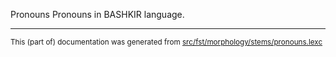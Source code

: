 Pronouns
Pronouns in BASHKIR language.

* * *

<small>This (part of) documentation was generated from [src/fst/morphology/stems/pronouns.lexc](https://github.com/giellalt/lang-bak/blob/main/src/fst/morphology/stems/pronouns.lexc)</small>
